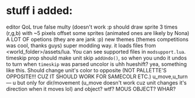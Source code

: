 # stuff i added:
editor QoL
true false
multy (doesn't work :p should draw sprite 3 times (r,g,b) with ~5 pixels offset
some sprites (animated ones are likely by Nona)
A LOT OF opetions (they are are jank :p)
new themes (themes competitions was cool, thanks guys)
super modding way. it loads files from <world_folder>/assets/lua. You can see supported files in `modsupport.lua`.
timeskip prop should make unit skip `addUndo()`, so when you undo it undos to turn when `timeskip` was parsed
uncolor is uhh hueshift? yea, something like this. Should change unit's color to opposite (NOT PALLETTE'S OPPOSITE!!! CUZ IT SHOULD WORK FOR SAMECOLR ETC.)
u_move,u_turn — u but only for dir/movement (u_move doesn't work cuz unit changes it's direction when it moves lol)
and object? wtf?
MOUS OBJECT? WHAR?
